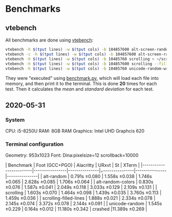 # Benchmarks

## vtebench

All benchmarks are done using [vtebench](https://github.com/alacritty/vtebench):

```sh
vtebench -h $(tput lines) -w $(tput cols) -b 104857600 alt-screen-random-write > ~/alt-random
vtebench -c -h $(tput lines) -w $(tput cols) -b 104857600 alt-screen-random-write > ~/alt-random-colors
vtebench -h $(tput lines) -w $(tput cols) -b 10485760 scrolling > ~/scrolling
vtebench -h $(tput lines) -w $(tput cols) -b 104857600 scrolling --fill-lines > ~/scrolling-filled-lines
vtebench -h $(tput lines) -w $(tput cols) -b 10485760 unicode-random-write > ~/unicode-random
```

They were "executed" using [benchmark.py](../scripts/benchmark.py),
which will load each file into memory, and then print it to the
terminal. This is done **20** times for each test. Then it calculates
the _mean_ and _standard deviation_ for each test.


## 2020-05-31

### System

CPU: i5-8250U 
RAM: 8GB RAM 
Graphics: Intel UHD Graphcis 620


### Terminal configuration

Geometry: 953x1023
Font: Dina:pixelsize=12
scrollback=10000


| Benchmark              | Foot (GCC+PGO) | Alacritty     | URxvt          | St            | XTerm         |
|------------------------|----------------|---------------|⨪---------------|---------------|---------------|
| alt-random             |  0.791s ±0.080 | 1.558s ±0.038 | 1.746s ±0.065  | 2.628s ±0.085 | 1.706s ±0.064 |
| alt-random-colors      |  0.830s ±0.076 | 1.587s ±0.041 | 2.049s ±0.118  | 3.033s ±0.129 | 2.109s ±0.131 |
| scrolling              |  1.603s ±0.070 | 1.464s ±0.098 | 1.439s ±0.035  | 3.760s ±0.113 | 1.459s ±0.036 |
| scrolling-filled-lines |  1.888s ±0.021 | 2.334s ±0.078 | 2.145s ±0.074  | 3.372s ±0.078 | 2.144s ±0.091 |
| unicode-random         |  1.545s ±0.229 | 0.164s ±0.012 | 11.180s ±0.342 |       crashed |11.389s ±0.269 |
